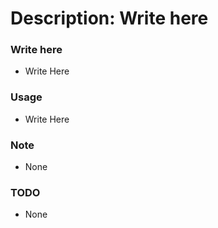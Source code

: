 # Description: Write here

### Write here
* Write Here

### Usage
* Write Here

### Note
* None

### TODO
* None